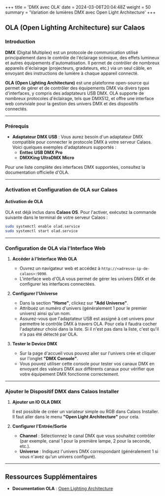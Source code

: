 +++
title = 'DMX avec OLA'
date = 2024-03-06T20:04:48Z
weight = 50
summary = 'Variation de lumières DMX avec Open Light Architecture'
+++

## OLA (Open Lighting Architecture) sur Calaos

### Introduction

**DMX** (Digital Multiplex) est un protocole de communication utilisé principalement dans le contrôle de l'éclairage scénique, des effets lumineux et autres équipements d'automatisation. Il permet de contrôler de nombreux appareils d'éclairage (projecteurs, gradateurs, etc.) via un seul câble, en envoyant des instructions de lumière à chaque appareil connecté.

**OLA (Open Lighting Architecture)** est une plateforme open-source qui permet de gérer et de contrôler des équipements DMX via divers types d'interfaces, y compris des adaptateurs USB DMX. OLA supporte de nombreux protocoles d'éclairage, tels que DMX512, et offre une interface web conviviale pour la gestion des univers DMX et des dispositifs connectés.

---

### Prérequis

- **Adaptateur DMX USB** : Vous aurez besoin d'un adaptateur DMX compatible pour connecter le protocole DMX à votre serveur Calaos. Voici quelques exemples d'adaptateurs supportés :
  - **Enttec USB DMX Pro**
  - **DMXKing UltraDMX Micro**

Pour une liste complète des interfaces DMX supportées, consultez la documentation officielle d'OLA.

---

### Activation et Configuration de OLA sur Calaos

#### Activation de OLA

OLA est déjà inclus dans **Calaos OS**. Pour l'activer, exécutez la commande suivante dans le terminal de votre serveur Calaos :

```bash
sudo systemctl enable olad.service
sudo systemctl start olad.service
```

---

### Configuration de OLA via l'Interface Web

1. **Accéder à l'Interface Web OLA**

   - Ouvrez un navigateur web et accédez à `http://<adresse-ip-de-calaos>:9090`.
   - L'interface web d'OLA vous permet de gérer les univers DMX et de configurer les interfaces connectées.

2. **Configurer l'Universe**

   - Dans la section **"Home"**, clickez sur **"Add Universe"**.
   - Attribuez un numéro d'univers (généralement 1 pour le premier univers) ainsi qu'un nom.
   - Assurez-vous que l'adaptateur USB est assigné à cet univers pour permettre le contrôle DMX à travers OLA. Pour cela il faudra cocher l'adaptateur choisi dans la liste. Si il n'est pas dans la liste, c'est qu'il n'a pas été détecté par OLA.

3. **Tester le Device DMX**

   - Sur la page d'accueil vous pouvez aller sur l'univers crée et cliquer sur l'onglet **"DMX Console"**.
   - Vous pouvez utiliser cette console pour tester vos canaux DMX en envoyant des valeurs DMX aux différents canaux pour vérifier que votre équipement DMX fonctionne correctement.

---

### Ajouter le Dispositif DMX dans Calaos Installer

1. **Ajouter un IO OLA DMX**

    Il est possible de créer un variateur simple ou RGB dans Calaos Installer. Il faut aller dans le menu **"Open Light Architecture"** pour cela.

2. **Configurer l'Entrée/Sortie**

   - **Channel** : Sélectionnez le canal DMX que vous souhaitez contrôler (par exemple, canal 1 pour la première lampe, 2 pour la seconde, etc.).
   - **Universe** : Indiquez l'univers DMX correspondant (généralement 1 si vous n'avez qu'un univers configuré).

---

## Ressources Supplémentaires

- **Documentation OLA** : [Open Lighting Architecture](https://www.openlighting.org/)
